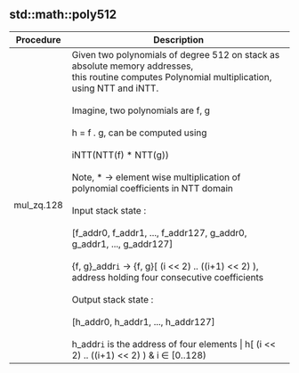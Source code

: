 
## std::math::poly512
| Procedure | Description |
| ----------- | ------------- |
| mul_zq.128 |  Given two polynomials of degree 512 on stack as absolute memory addresses,<br /> this routine computes Polynomial multiplication, using NTT and iNTT.<br /><br /> Imagine, two polynomials are f, g<br /><br /> h = f . g, can be computed using<br /><br /> iNTT(NTT(f) * NTT(g))<br /><br /> Note, * -> element wise multiplication of polynomial coefficients in NTT domain<br /><br /> Input stack state :<br /><br /> [f_addr0, f_addr1, ..., f_addr127, g_addr0, g_addr1, ..., g_addr127]<br /><br /> {f, g}_addr`i` -> {f, g}[ (i << 2) .. ((i+1) << 2) ), address holding four consecutive coefficients<br /><br /> Output stack state :<br /><br /> [h_addr0, h_addr1, ..., h_addr127]<br /><br /> h_addr`i` is the address of four elements \| h[ (i << 2) .. ((i+1) << 2) ) & i ∈ [0..128) |
